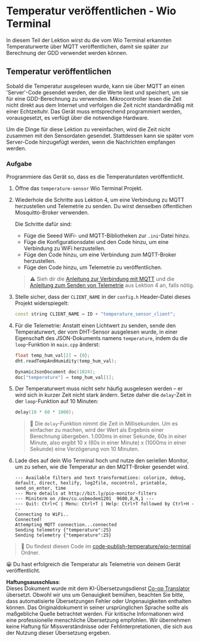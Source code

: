 <!--
CO_OP_TRANSLATOR_METADATA:
{
  "original_hash": "df28cd649cd892bcce034e064913b2f3",
  "translation_date": "2025-08-25T21:20:32+00:00",
  "source_file": "2-farm/lessons/1-predict-plant-growth/wio-terminal-temp-publish.md",
  "language_code": "de"
}
-->
# Temperatur veröffentlichen - Wio Terminal

In diesem Teil der Lektion wirst du die vom Wio Terminal erkannten Temperaturwerte über MQTT veröffentlichen, damit sie später zur Berechnung der GDD verwendet werden können.

## Temperatur veröffentlichen

Sobald die Temperatur ausgelesen wurde, kann sie über MQTT an einen 'Server'-Code gesendet werden, der die Werte liest und speichert, um sie für eine GDD-Berechnung zu verwenden. Mikrocontroller lesen die Zeit nicht direkt aus dem Internet und verfolgen die Zeit nicht standardmäßig mit einer Echtzeituhr. Das Gerät muss entsprechend programmiert werden, vorausgesetzt, es verfügt über die notwendige Hardware.

Um die Dinge für diese Lektion zu vereinfachen, wird die Zeit nicht zusammen mit den Sensordaten gesendet. Stattdessen kann sie später vom Server-Code hinzugefügt werden, wenn die Nachrichten empfangen werden.

### Aufgabe

Programmiere das Gerät so, dass es die Temperaturdaten veröffentlicht.

1. Öffne das `temperature-sensor` Wio Terminal Projekt.

1. Wiederhole die Schritte aus Lektion 4, um eine Verbindung zu MQTT herzustellen und Telemetrie zu senden. Du wirst denselben öffentlichen Mosquitto-Broker verwenden.

    Die Schritte dafür sind:

    - Füge die Seeed WiFi- und MQTT-Bibliotheken zur `.ini`-Datei hinzu.
    - Füge die Konfigurationsdatei und den Code hinzu, um eine Verbindung zu WiFi herzustellen.
    - Füge den Code hinzu, um eine Verbindung zum MQTT-Broker herzustellen.
    - Füge den Code hinzu, um Telemetrie zu veröffentlichen.

    > ⚠️ Sieh dir die [Anleitung zur Verbindung mit MQTT](../../../1-getting-started/lessons/4-connect-internet/wio-terminal-mqtt.md) und die [Anleitung zum Senden von Telemetrie](../../../1-getting-started/lessons/4-connect-internet/wio-terminal-telemetry.md) aus Lektion 4 an, falls nötig.

1. Stelle sicher, dass der `CLIENT_NAME` in der `config.h` Header-Datei dieses Projekt widerspiegelt:

    ```cpp
    const string CLIENT_NAME = ID + "temperature_sensor_client";
    ```

1. Für die Telemetrie: Anstatt einen Lichtwert zu senden, sende den Temperaturwert, der vom DHT-Sensor ausgelesen wurde, in einer Eigenschaft des JSON-Dokuments namens `temperature`, indem du die `loop`-Funktion in `main.cpp` änderst:

    ```cpp
    float temp_hum_val[2] = {0};
    dht.readTempAndHumidity(temp_hum_val);

    DynamicJsonDocument doc(1024);
    doc["temperature"] = temp_hum_val[1];
    ```

1. Der Temperaturwert muss nicht sehr häufig ausgelesen werden – er wird sich in kurzer Zeit nicht stark ändern. Setze daher die `delay`-Zeit in der `loop`-Funktion auf 10 Minuten:

    ```cpp
    delay(10 * 60 * 1000);
    ```

    > 💁 Die `delay`-Funktion nimmt die Zeit in Millisekunden. Um es einfacher zu machen, wird der Wert als Ergebnis einer Berechnung übergeben. 1.000ms in einer Sekunde, 60s in einer Minute, also ergibt 10 x (60s in einer Minute) x (1000ms in einer Sekunde) eine Verzögerung von 10 Minuten.

1. Lade dies auf dein Wio Terminal hoch und nutze den seriellen Monitor, um zu sehen, wie die Temperatur an den MQTT-Broker gesendet wird.

    ```output
    --- Available filters and text transformations: colorize, debug, default, direct, hexlify, log2file, nocontrol, printable, send_on_enter, time
    --- More details at http://bit.ly/pio-monitor-filters
    --- Miniterm on /dev/cu.usbmodem1201  9600,8,N,1 ---
    --- Quit: Ctrl+C | Menu: Ctrl+T | Help: Ctrl+T followed by Ctrl+H ---
    Connecting to WiFi..
    Connected!
    Attempting MQTT connection...connected
    Sending telemetry {"temperature":25}
    Sending telemetry {"temperature":25}
    ```

> 💁 Du findest diesen Code im [code-publish-temperature/wio-terminal](../../../../../2-farm/lessons/1-predict-plant-growth/code-publish-temperature/wio-terminal) Ordner.

😀 Du hast erfolgreich die Temperatur als Telemetrie von deinem Gerät veröffentlicht.

**Haftungsausschluss**:  
Dieses Dokument wurde mit dem KI-Übersetzungsdienst [Co-op Translator](https://github.com/Azure/co-op-translator) übersetzt. Obwohl wir uns um Genauigkeit bemühen, beachten Sie bitte, dass automatisierte Übersetzungen Fehler oder Ungenauigkeiten enthalten können. Das Originaldokument in seiner ursprünglichen Sprache sollte als maßgebliche Quelle betrachtet werden. Für kritische Informationen wird eine professionelle menschliche Übersetzung empfohlen. Wir übernehmen keine Haftung für Missverständnisse oder Fehlinterpretationen, die sich aus der Nutzung dieser Übersetzung ergeben.